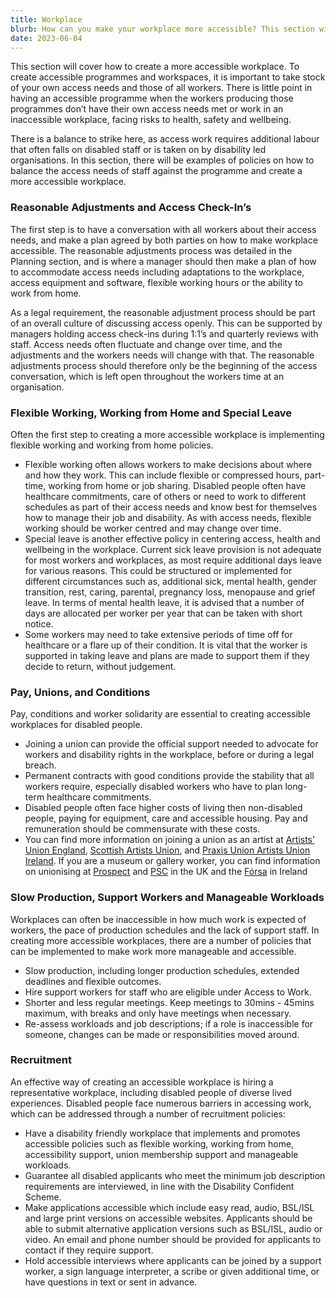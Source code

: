 ```yaml
---
title: Workplace
blurb: How can you make your workplace more accessible? This section will cover how reasonable adjustments, flexible working, unionising, pay, manageable workloads and recruitment can reduce access barriers for artworkers.
date: 2023-06-04
---
```

This section will cover how to create a more accessible workplace. To create accessible programmes and workspaces, it is important to take stock of your own access needs and those of all workers. There is little point in having an accessible programme when the workers producing those programmes don’t have their own access needs met or work in an inaccessible workplace, facing risks to health, safety and wellbeing.

There is a balance to strike here, as access work requires additional labour that often falls on disabled staff or is taken on by disability led organisations. In this section, there will be examples of policies on how to balance the access needs of staff against the programme and create a more accessible workplace.

### Reasonable Adjustments and Access Check-In’s

The first step is to have a conversation with all workers about their access needs, and make a plan agreed by both parties on how to make workplace accessible. The reasonable adjustments process was detailed in the Planning section, and is where a manager should then make a plan of how to accommodate access needs including adaptations to the workplace, access equipment and software, flexible working hours or the ability to work from home.

As a legal requirement, the reasonable adjustment process should be part of an overall culture of discussing access openly. This can be supported by managers holding access check-ins during 1:1’s and quarterly reviews with staff. Access needs often fluctuate and change over time, and the adjustments and the workers needs will change with that. The reasonable adjustments process should therefore only be the beginning of the access conversation, which is left open throughout the workers time at an organisation.

### Flexible Working, Working from Home and Special Leave

Often the first step to creating a more accessible workplace is implementing flexible working and working from home policies.

- Flexible working often allows workers to make decisions about where and how they work. This can include flexible or compressed hours, part-time, working from home or job sharing. Disabled people often have healthcare commitments, care of others or need to work to different schedules as part of their access needs and know best for themselves how to manage their job and disability. As with access needs, flexible working should be worker centred and may change over time.
- Special leave is another effective policy in centering access, health and wellbeing in the workplace. Current sick leave provision is not adequate for most workers and workplaces, as most require additional days leave for various reasons. This could be structured or implemented for different circumstances such as, additional sick, mental health, gender transition, rest, caring, parental, pregnancy loss, menopause and grief leave. In terms of mental health leave, it is advised that a number of days are allocated per worker per year that can be taken with short notice.
- Some workers may need to take extensive periods of time off for healthcare or a flare up of their condition. It is vital that the worker is supported in taking leave and plans are made to support them if they decide to return, without judgement.

### Pay, Unions, and Conditions

Pay, conditions and worker solidarity are essential to creating accessible workplaces for disabled people.

- Joining a union can provide the official support needed to advocate for workers and disability rights in the workplace, before or during a legal breach.
- Permanent contracts with good conditions provide the stability that all workers require, especially disabled workers who have to plan long-term healthcare commitments.
- Disabled people often face higher costs of living then non-disabled people, paying for equipment, care and accessible housing. Pay and remuneration should be commensurate with these costs.
- You can find more information on joining a union as an artist at [Artists’ Union England](https://www.artistsunionengland.org.uk/), [Scottish Artists Union](https://www.artistsunion.scot/), and [Praxis Union Artists Union Ireland](https://www.praxisunion.ie/). If you are a museum or gallery worker, you can find information on unionising at [Prospect](https://prospect.org.uk/) and [PSC](https://www.pcs.org.uk/) in the UK and the [Fórsa](https://www.forsa.ie/) in Ireland



### Slow Production, Support Workers and Manageable Workloads

Workplaces can often be inaccessible in how much work is expected of workers, the pace of production schedules and the lack of support staff. In creating more accessible workplaces, there are a number of policies that can be implemented to make work more manageable and accessible.

- Slow production, including longer production schedules, extended deadlines and flexible outcomes.
- Hire support workers for staff who are eligible under Access to Work.
- Shorter and less regular meetings. Keep meetings to 30mins - 45mins maximum, with breaks and only have meetings when necessary.
- Re-assess workloads and job descriptions; if a role is inaccessible for someone, changes can be made or responsibilities moved around.

### Recruitment

An effective way of creating an accessible workplace is hiring a representative workplace, including disabled people of diverse lived experiences. Disabled people face numerous barriers in accessing work, which can be addressed through a number of recruitment policies:



- Have a disability friendly workplace that implements and promotes accessible policies such as flexible working, working from home, accessibility support, union membership support and manageable workloads.
- Guarantee all disabled applicants who meet the minimum job description requirements are interviewed, in line with the Disability Confident Scheme.
- Make applications accessible which include easy read, audio, BSL/ISL and large print versions on accessible websites. Applicants should be able to submit alternative application versions such as BSL/ISL, audio or video. An email and phone number should be provided for applicants to contact if they require support.
- Hold accessible interviews where applicants can be joined by a support worker, a sign language interpreter, a scribe or given additional time, or have questions in text or sent in advance.
